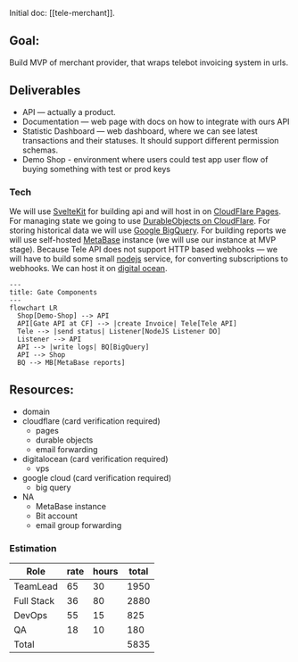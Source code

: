 Initial doc: [[tele-merchant]].

## Goal:
Build MVP of merchant provider, that wraps telebot invoicing system in urls.
## Deliverables
- API — actually a product.
- Documentation — web page with docs on how to integrate with ours API
- Statistic Dashboard — web dashboard, where we can see latest transactions and their statuses. It should support different permission schemas.
- Demo Shop - environment where users could test app user flow of buying something with test or prod keys
### Tech
We will use [SvelteKit](https://svelte.dev/docs/kit/introduction) for building api and will host in on [CloudFlare Pages](https://pages.cloudflare.com/). For managing state we going to use [DurableObjects on CloudFlare](https://developers.cloudflare.com/durable-objects/). For storing historical data we will use [Google BigQuery](https://cloud.google.com/bigquery). For building reports we will use self-hosted [MetaBase](https://www.metabase.com/) instance (we will use our instance at MVP stage). Because Tele API does not support HTTP based webhooks — we will have to build some small [nodejs](nodejs.org) service, for converting subscriptions to webhooks. We can host it on [digital ocean](digitalocean.com).
```mermaid
---
title: Gate Components 
---
flowchart LR 
  Shop[Demo-Shop] --> API
  API[Gate API at CF] --> |create Invoice| Tele[Tele API]
  Tele --> |send status| Listener[NodeJS Listener DO]
  Listener --> API
  API --> |write logs| BQ[BigQuery]
  API --> Shop
  BQ --> MB[MetaBase reports]
```
## Resources:
- domain
- cloudflare (card verification required)
	- pages
	- durable objects
	- email forwarding
- digitalocean (card verification required)
	- vps
- google cloud (card verification required)
	- big query 
- NA
	- MetaBase instance
	- Bit account
	- email group forwarding

### Estimation
| Role       | rate | hours | total |
| ---------- | ---- | ----- | ----- |
| TeamLead   | 65   | 30    | 1950  |
| Full Stack | 36   | 80    | 2880  |
| DevOps     | 55   | 15    | 825   |
| QA         | 18   | 10    | 180   |
| Total      |      |       | 5835  |
